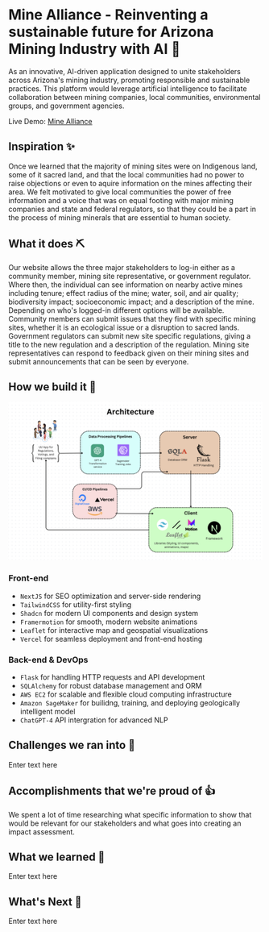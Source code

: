 # Mine Alliance - Reinventing a sustainable future for Arizona Mining Industry with AI 🚀

As an innovative, AI-driven application designed to unite stakeholders across Arizona's mining industry, promoting responsible and sustainable practices. This platform would leverage artificial intelligence to facilitate collaboration between mining companies, local communities, environmental groups, and government agencies.

Live Demo: [Mine Alliance](http://54.245.158.146:3000/)

## Inspiration ✨

Once we learned that the majority of mining sites were on Indigenous land, some of it sacred land, and that the local communities had no power to raise objections or even to aquire information on the mines affecting their area. We felt motivated to give local communities the power of free information and a voice that was on equal footing with major mining companies and state and federal regulators, so that they could be a part in the process of mining minerals that are essential to human society.

## What it does ⛏️

Our website allows the three major stakeholders to log-in either as a community member, mining site representative, or government regulator. Where then, the individual can see information on nearby active mines including tenure; effect radius of the mine; water, soil, and air quality; biodiversity impact; socioeconomic impact; and a description of the mine. Depending on who's logged-in different options will be available. Community members can submit issues that they find with specific mining sites, whether it is an ecological issue or a disruption to sacred lands. Government regulators can submit new site specific regulations, giving a title to the new regulation and a description of the regulation. Mining site representatives can respond to feedback given on their mining sites and submit announcements that can be seen by everyone.

## How we build it 👷

![Archtecture](architecture.png)

### Front-end
- `NextJS` for SEO optimization and server-side rendering
- `TailwindCSS` for utility-first styling
- `Shadcn` for modern UI components and design system
- `Framermotion` for smooth, modern website animations
- `Leaflet` for interactive map and geospatial visualizations
- `Vercel` for seamless deployment and front-end hosting

### Back-end & DevOps
- `Flask` for handling HTTP requests and API development
- `SQLAlchemy` for robust database management and ORM
- `AWS EC2` for scalable and flexible cloud computing infrastructure
- `Amazon SageMaker` for builidng, training, and deploying geologically intelligent model
- `ChatGPT-4` API intergration for advanced NLP

## Challenges we ran into 🚒

Enter text here

## Accomplishments that we're proud of 👍

We spent a lot of time researching what specific information to show that would be relevant for our stakeholders and what goes into creating an impact assessment.

## What we learned 📕

Enter text here

## What's Next 🚀

Enter text here
